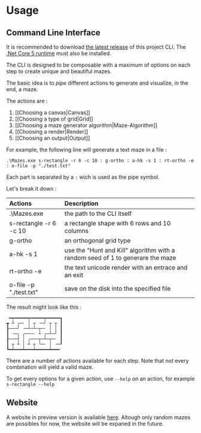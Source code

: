 # Usage

## Command Line Interface

It is recommended to download [the latest release](https://github.com/aPixelInSpace/F-a-maze-ing/releases/tag/v1.0) of this project CLI. The [.Net Core 5 runtime](https://dotnet.microsoft.com/download) must also be installed.

The CLI is designed to be composable with a maximum of options on each step to create unique and beautiful mazes.

The basic idea is to *pipe* different actions to generate and visualize, in the end, a maze.

The actions are :

1. [[Choosing a canvas|Canvas]]
2. [[Choosing a type of grid|Grid]]
3. [[Choosing a maze generator algorithm|Maze-Algorithm]]
4. [[Choosing a render|Render]]
5. [[Choosing an output|Output]]

For example, the following line will generate a text maze in a file :

```
.\Mazes.exe s-rectangle -r 6 -c 10 : g-ortho : a-hk -s 1 : rt-ortho -e : o-file -p "./test.txt"
```

Each part is separated by a ``:`` wich is used as the pipe symbol.

Let's break it down :

| Actions                     | Description
|:----------------------------|:---------------------------|
| .\Mazes.exe                 | the path to the CLI itself
| s-rectangle -r 6 -c 10      | a rectangle shape with 6 rows and 10 columns
| g-ortho                     | an orthogonal grid type
| a-hk -s 1                   | use the "Hunt and Kill" algorithm with a random seed of 1 to generare the maze
| rt-ortho -e                 | the text unicode render with an entrace and an exit
| o-file -p "./test.txt"      | save on the disk into the specified file

The result might look like this :

```
 ━┯━━━━━┯━━━━━┯━━━━━┓
┳ ┴ ╭─╴ │ ┬ ╶─╯ ┬ ┬ ┃
┠───╯ ╶─┴─┴─┬─╴ │ │ ┃
┃ ╶─╮ ╭───╴ ┴ ╭─┴─╯ ┃
┠───┤ │ ╭───┬─┴─┬─╴ ┃
┃ ┬ ┴ │ ┴ ┬ ╰─╴ │ ╶─┚
┗━┷━━━┷━━━┷━━━━━┷━━━ 
```

There are a number of actions available for each step. Note that *not* every combination will yield a valid maze.

To get every options for a given action, use ``--help`` on an action, for example ``s-rectangle --help``

## Website

A website in preview version is available [here](http://mazes.apixelinspace.com/). Altough only random mazes are possibles for now, the website will be expaned in the future.